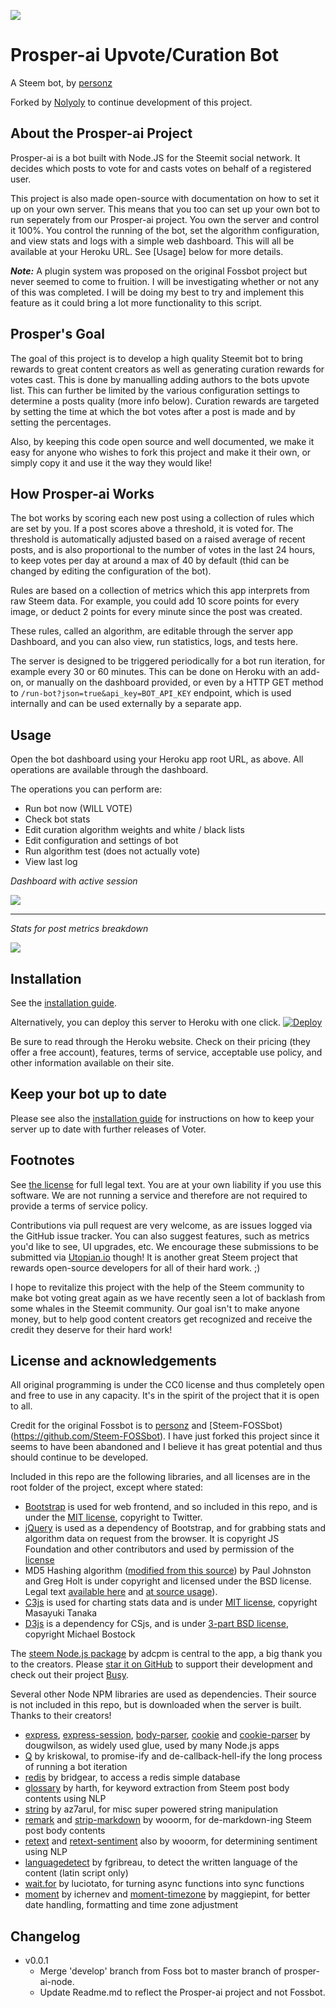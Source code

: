 ![](https://steemitimages.com/600x800/https://res.cloudinary.com/hpiynhbhq/image/upload/v1511153045/w8gocohjfgndgxqu4lex.png)
# Prosper-ai Upvote/Curation Bot
A Steem bot, by [personz](https://steemit.com/@personz)

Forked by [Nolyoly](https://steemit.com/@noly) to continue development of this project.

## About the Prosper-ai Project
Prosper-ai is a bot built with Node.JS for the Steemit social network. It decides which posts to vote for and casts votes on behalf of a registered user. 

This project is also made open-source with documentation on how to set it up on your own server. This means that you too can set up your own bot to run seperately from our Prosper-ai project. You own the server and control it 100%. You control the running of the bot, set the algorithm configuration, and view stats and logs with a simple web dashboard. This will all be available at your Heroku URL. See [Usage] below for more details.

___Note:___ A plugin system was proposed on the original Fossbot project but never seemed to come to fruition. I will be investigating whether or not any of this was completed. I will be doing my best to try and implement this feature as it could bring a lot more functionality to this script.

## Prosper's Goal
The goal of this project is to develop a high quality Steemit bot to bring rewards to great content creators as well as generating curation rewards for votes cast. This is done by manualling adding authors to the bots upvote list. This can further be limited by the various configuration settings to determine a posts quality (more info below). Curation rewards are targeted by setting the time at which the bot votes after a post is made and by setting the percentages.

Also, by keeping this code open source and well documented, we make it easy for anyone who wishes to fork this project and make it their own, or simply copy it and use it the way they would like!

## How Prosper-ai Works
The bot works by scoring each new post using a collection of rules which are set by you. If a post scores above a threshold, it is voted for. The threshold is automatically adjusted based on a raised average of recent posts, and is also proportional to the number of votes in the last 24 hours, to keep votes per day at around a max of 40 by default (thid can be changed by editing the configuration of the bot).

Rules are based on a collection of metrics which this app interprets from raw Steem data. For example, you could add 10 score points for every image, or deduct 2 points for every minute since the post was created.

These rules, called an algorithm, are editable through the server app Dashboard, and you can also view, run statistics, logs, and tests here.

The server is designed to be triggered periodically for a bot run iteration, for example every 30 or 60 minutes. This can be done on Heroku with an add-on, or manually on the dashboard provided, or even by a HTTP GET method to ```/run-bot?json=true&api_key=BOT_API_KEY``` endpoint, which is used internally and can be used externally by a separate app.

## Usage
Open the bot dashboard using your Heroku app root URL, as above. All operations are available through the dashboard.

The operations you can perform are:

- Run bot now (WILL VOTE)
- Check bot stats
- Edit curation algorithm weights and white / black lists
- Edit configuration and settings of bot
- Run algorithm test (does not actually vote)
- View last log

_Dashboard with active session_

![](/img/dashboard-active-session-1.png)

---

_Stats for post metrics breakdown_

![](/img/bot-run-overview-2.png)

## Installation
See the [installation guide](/docs/installation.md). 

Alternatively, you can deploy this server to Heroku with one click. [![Deploy](https://www.herokucdn.com/deploy/button.png)](https://heroku.com/deploy?template=https://github.com/nolyoly/prosper-ai-node)

Be sure to read through the Heroku website. Check on their pricing (they offer a free account), features, terms of service, acceptable use policy, and other information available on their site.

## Keep your bot up to date
Please see also the [installation guide](/docs/installation.md) for instructions on how to keep your server up to date with further releases of Voter.

## Footnotes
See [the license](/LICENSE) for full legal text. You are at your own liability if you use this software. We are not running a service and therefore are not required to provide a terms of service policy.

Contributions via pull request are very welcome, as are issues logged via the GitHub issue tracker. You can also suggest features, such as metrics you'd like to see, UI upgrades, etc. We encourage these submissions to be submitted via [Utopian.io](https://utopian.io/) though! It is another great Steem project that rewards open-source developers for all of their hard work. ;)

I hope to revitalize this project with the help of the Steem community to make bot voting great again as we have recently seen a lot of backlash from some whales in the Steemit community. Our goal isn't to make anyone money, but to help good content creators get recognized and receive the credit they deserve for their hard work!

## License and acknowledgements
All original programming is under the CC0 license and thus completely open and free to use in any capacity. It's in the spirit of the project that it is open to all.

Credit for the original Fossbot is to [personz](https://steemit.com/@personz) and [Steem-FOSSbot)(https://github.com/Steem-FOSSbot). I have just forked this project since it seems to have been abandoned and I believe it has great potential and thus should continue to be developed.

Included in this repo are the following libraries, and all licenses are in the root folder of the project, except where stated:

- [Bootstrap](https://getbootstrap.com/) is used for web frontend, and so included in this repo, and is under the [MIT license](/LICENSE-Bootstrap), copyright to Twitter.
- [jQuery](https://github.com/jquery/jquery) is used as a dependency of Bootstrap, and for grabbing stats and algorithm data on request from the browser. It is copyright JS Foundation and other contributors and used by permission of the [license](/LICENSE-jQuery.txt)
- MD5 Hashing algorithm ([modified from this source](http://www.queness.com/code-snippet/6523/generate-md5-hash-with-javascript)) by Paul Johnston and Greg Holt is under copyright and licensed under the BSD license. Legal text [available here](http://pajhome.org.uk/site/legal.html) and [at source usage](/extra.js)).
- [C3js](http://c3js.org/) is used for charting stats data and is under [MIT license](/LICENSE-c3), copyright Masayuki Tanaka
- [D3js](https://d3js.org/) is a dependency for CSjs, and is under [3-part BSD license](/LICENSE-d3), copyright Michael Bostock

The [steem Node.js package](https://www.npmjs.com/package/steem) by adcpm is central to the app, a big thank you to the creators. Please [star it on GitHub](https://github.com/adcpm/steem) to support their development and check out their project [Busy](https://github.com/adcpm/busy).

Several other Node NPM libraries are used as dependencies. Their source is not included in this repo, but is downloaded when the server is built. Thanks to their creators!

- [express](https://www.npmjs.com/package/express), [express-session](https://www.npmjs.com/package/express-session), [body-parser](https://www.npmjs.com/package/body-parser), [cookie](https://www.npmjs.com/package/cookie) and [cookie-parser](https://www.npmjs.com/package/cookie-parser) by dougwilson, as widely used glue, used by many Node.js apps
- [Q](https://www.npmjs.com/package/q) by kriskowal, to promise-ify and de-callback-hell-ify the long process of running a bot iteration
- [redis](https://www.npmjs.com/package/redis) by bridgear, to access a redis simple database
- [glossary](https://www.npmjs.com/package/glossary) by harth, for keyword extraction from Steem post body contents using NLP
- [string](https://www.npmjs.com/package/string) by az7arul, for misc super powered string manipulation
- [remark](https://www.npmjs.com/package/remark) and [strip-markdown](https://www.npmjs.com/package/strip-markdown) by wooorm, for de-markdown-ing Steem post body contents
- [retext](https://www.npmjs.com/package/retext) and [retext-sentiment](https://www.npmjs.com/package/retext-sentiment) also by wooorm, for determining sentiment using NLP
- [languagedetect](https://www.npmjs.com/package/languagedetect) by fgribreau, to detect the written language of the content (latin script only) 
- [wait.for](https://www.npmjs.com/package/wait.for) by luciotato, for turning async functions into sync functions
- [moment](https://www.npmjs.com/package/moment) by ichernev and [moment-timezone](https://www.npmjs.com/package/moment-timezone) by maggiepint, for better date handling, formatting and time zone adjustment

## Changelog

- v0.0.1
  - Merge 'develop' branch from Foss bot to master branch of prosper-ai-node.
  - Update Readme.md to reflect the Prosper-ai project and not Fossbot.
